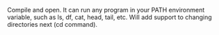 Compile and open. It can run any program in your PATH environment variable, such as ls, df, cat, head, tail, etc.
Will add support to changing directories next (cd command).

